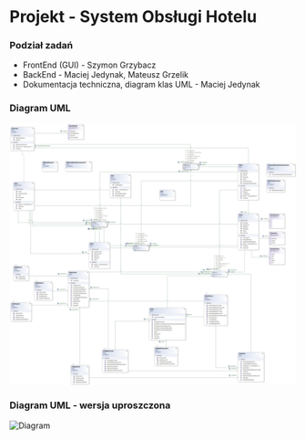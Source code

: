 # Projekt - System Obsługi Hotelu
### Podział zadań
 - FrontEnd (GUI) - Szymon Grzybacz
 - BackEnd - Maciej Jedynak, Mateusz Grzelik
 - Dokumentacja techniczna, diagram klas UML - Maciej Jedynak
### Diagram UML
![Diagram](./DiagramKlasHotel.png)
### Diagram UML - wersja uproszczona
![Diagram](./umlDiagramSimplified.jpg)

